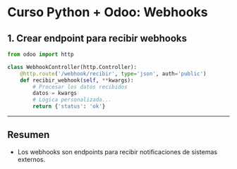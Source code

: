 # Curso Python + Odoo: Webhooks

## 1. Crear endpoint para recibir webhooks

```python
from odoo import http

class WebhookController(http.Controller):
    @http.route('/webhook/recibir', type='json', auth='public')
    def recibir_webhook(self, **kwargs):
        # Procesar los datos recibidos
        datos = kwargs
        # Lógica personalizada...
        return {'status': 'ok'}
```

---

## Resumen

- Los webhooks son endpoints para recibir notificaciones de sistemas externos.